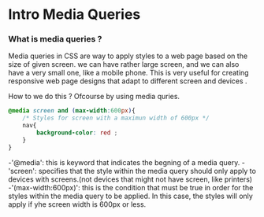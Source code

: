 # Intro Media Queries

### What is media queries ?

Media queries in CSS are way to apply styles to a web page based on the size of given screen. we can have rather large screen, and we can also have a very small one, like a mobile phone. This is very useful for creating responsive web page designs that adapt to different screen and devices .

How to we do this ?  Ofcourse by using media quries.
```css 
@media screen and (max-width:600px){
    /* Styles for screen with a maximun width of 600px */
    nav{
        background-color: red ;
    }
}
```
-'@media': this is keyword that indicates the begning of a media query.
-'screen': specifies that the style within the media query should only apply to devices with screens.(not devices that might not have screen, like printers)
-'(max-width:600px)': this is the condition that must be true in order for the styles within the media query to be applied. In this case, the styles will only apply if yhe screen width is 600px or less.



